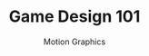 ---
projectName: "4_gamedesign101"
title: "Game Design 101"
subtitle: "Motion Graphics"
tags:
  - MotionGraphics
  - 3D
  - Procedural
  - VEX
  - Houdini

bgcolor: "#ffffffcc"

projectDescription: |
       Visual Identity created for the Events Series **"Game Design 101"** at the MEEET Lab of the University of Zurich. With a porcedrual system in Houdini that lets you create a fully art-directable growth animation, making it possible to have high-end visuals for a series of events.  

credits: |
    **Client:** MEEET Lab, University of Zurich*br*
    **Tools:** Houdini, Octane, Blender, Davinci, Affinty Suite *br*


images:
  - src: "/src/assets/projects/gamedesign101/GameDesign101_GalleryImages_1.webp"
    alt: "Houdini procedurally generated 3D Blood Vessels representing a Nintendo 64 Controller"
    loading: "eager"
    description:  |
        **N64 Controller** *br*   
        Tool: Houdini, Octane, Blender, Davinci
    imageTags: 
      - houdini
      - 3D
      - octane
      - procedural
      - mograph
      

  - src: "/src/assets/projects/gamedesign101/GameDesign101_GalleryImages_2.webp"
    alt: "Houdini procedurally generated 3D Blood Vessels representing a Nintendo 64 Close Up"
    description:  |
        **N64 Controller Close Up** *br*   
         Tool:  Houdini, Octane, Blender, Davinci
    imageTags:
      - houdini
      - 3D
      - octane
      - procedural
      - mograph

  - src: "/src/assets/projects/gamedesign101/GameDesign101_GalleryImages_3.webp"
    alt: "Poster showing Houdini procedurally generated 3D Blood Vessels representing a Nintendo 64"
    description:  |
        **Poster for Event Series** *br*   
         Tool:  Houdini, Octane, Blender, Affinity Suite, Davinci
    imageTags:
      - houdini
      - 3D
      - octane
      - procedural
      - mograph
      - graphicdesign

  - src: "/src/assets/projects/gamedesign101/GameDesign101_GalleryImages_4.webp"
    alt: "Houdini procedurally generated 3D Blood Vessels representing a Joystick"
    description:  |
        **Joystick** *br*   
         Tool: Houdini, Blender
    imageTags:
      - houdini
      - 3D
      - octane
      - procedural
      - mograph

  - src: "/src/assets/projects/gamedesign101/GameDesign101_GalleryImages_5.webp"
    alt: "Houdini procedurally generated 3D Blood Vessels representing a Keyboard"
    description:  |
        **Keyboard** *br*   
        Tool: Houdini, Houdini Modeler
    imageTags:
      - houdini
      - 3D
      - octane
      - procedural
      - mograph



---